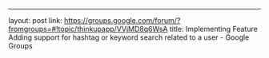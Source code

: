 ---
layout: post
link: https://groups.google.com/forum/?fromgroups=#!topic/thinkupapp/VVjMD8q6WsA
title: Implementing Feature  Adding support for hashtag or keyword search related to a user - Google Groups

